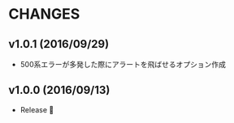 # CHANGES

## v1.0.1 (2016/09/29)
- 500系エラーが多発した際にアラートを飛ばせるオプション作成

## v1.0.0 (2016/09/13)
- Release 🎉
